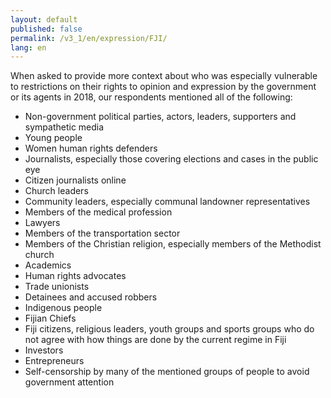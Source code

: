 ```yaml
---
layout: default
published: false
permalink: /v3_1/en/expression/FJI/
lang: en
---
```


When asked to provide more context about who was especially vulnerable to restrictions on their rights to opinion and expression by the government or its agents in 2018, our respondents mentioned all of the following:
-	Non-government political parties, actors, leaders, supporters and sympathetic media
-	Young people
-	Women human rights defenders
-	Journalists, especially those covering elections and cases in the public eye
-	Citizen journalists online
-	Church leaders
-	Community leaders, especially communal landowner representatives
-	Members of the medical profession
-	Lawyers
-	Members of the transportation sector
-	Members of the Christian religion, especially members of the Methodist church
-	Academics
-	Human rights advocates
-	Trade unionists
-	Detainees and accused robbers
-	Indigenous people
-	Fijian Chiefs
-	Fiji citizens, religious leaders, youth groups and sports groups who do not agree with how things are done by the current regime in Fiji
-	Investors
-	Entrepreneurs
-	Self-censorship by many of the mentioned groups of people to avoid government attention

